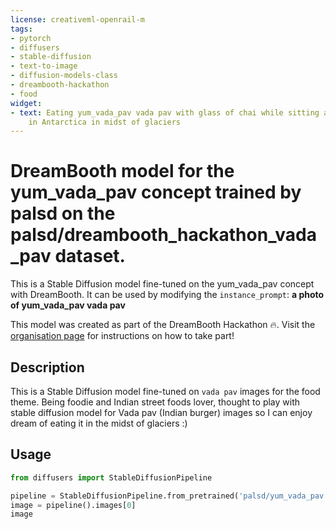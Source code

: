 ```yaml
---
license: creativeml-openrail-m
tags:
- pytorch
- diffusers
- stable-diffusion
- text-to-image
- diffusion-models-class
- dreambooth-hackathon
- food
widget:
- text: Eating yum_vada_pav vada pav with glass of chai while sitting at the bench
    in Antarctica in midst of glaciers
---
```


# DreamBooth model for the yum_vada_pav concept trained by palsd on the palsd/dreambooth_hackathon_vada_pav dataset.

This is a Stable Diffusion model fine-tuned on the yum_vada_pav concept with DreamBooth. It can be used by modifying the `instance_prompt`: **a photo of yum_vada_pav vada pav**

This model was created as part of the DreamBooth Hackathon 🔥. Visit the [organisation page](https://huggingface.co/dreambooth-hackathon) for instructions on how to take part!

## Description


This is a Stable Diffusion model fine-tuned on `vada pav` images for the food theme. Being foodie and Indian street foods lover, thought to play with stable diffusion model for Vada pav (Indian burger) images so I can enjoy dream of eating it in the midst of glaciers :)


## Usage

```python
from diffusers import StableDiffusionPipeline

pipeline = StableDiffusionPipeline.from_pretrained('palsd/yum_vada_pav')
image = pipeline().images[0]
image
```

